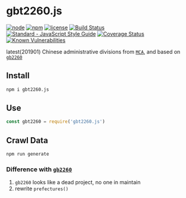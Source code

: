 # gbt2260.js

[![node](https://img.shields.io/node/v/gbt2260.js.svg)](https://www.npmjs.com/package/gbt2260.js)
[![npm](https://img.shields.io/npm/v/gbt2260.js.svg)](https://www.npmjs.com/package/gbt2260.js)
[![license](https://img.shields.io/npm/l/gbt2260.js.svg)](https://github.com/kagawagao/gbt2260.js/blob/master/LICENSE)
[![Build Status](https://travis-ci.org/kagawagao/GBT2260.svg?branch=master)](https://travis-ci.org/kagawagao/GBT2260)
[![Standard - JavaScript Style Guide](https://img.shields.io/badge/code_style-standard-brightgreen.svg)](http://standardjs.com/)
[![Coverage Status](https://coveralls.io/repos/github/kagawagao/GBT2260/badge.svg?branch=master)](https://coveralls.io/github/kagawagao/GBT2260?branch=master)
[![Known Vulnerabilities](https://snyk.io/test/github/kagawagao/GBT2260/badge.svg?targetFile=package.json)](https://snyk.io/test/github/kagawagao/GBT2260?targetFile=package.json)

latest(201901) Chinese administrative divisions from [`MCA`](http://www.mca.gov.cn/article/sj/xzqh/2019/), and based on [`gb2260`](https://github.com/cn/GB2260.js)

## Install

```bash
npm i gbt2260.js
```

## Use

```js
const gbt2260 = require('gbt2260.js')
```

## Crawl Data

```bash
npm run generate
```

### Difference with [`gb2260`](https://github.com/cn/GB2260.js)

1. `gb2260` looks like a dead project, no one in maintain
2. rewrite `prefectures()`
